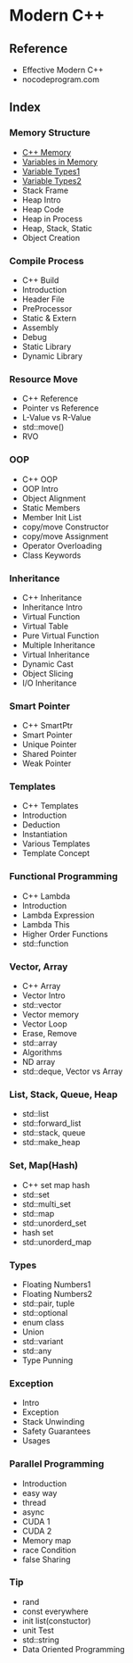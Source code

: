 # Modern C++

## Reference

- Effective Modern C++
- nocodeprogram.com

## Index

### Memory Structure

- [C++ Memory](https://github.com/kwan3854/Dev-log/tree/master/Study/Modern_CPP/Memory_Structure/0-CPP_Memory.md)
- [Variables in Memory](https://github.com/kwan3854/Dev-log/tree/master/Study/Modern_CPP/Memory_Structure/1-Variables_in_Memory.md)
- [Variable Types1](https://github.com/kwan3854/Dev-log/tree/master/Study/Modern_CPP/Memory_Structure/2-Type_Size_in_Memory.md)
- [Variable Types2](https://github.com/kwan3854/Dev-log/tree/master/Study/Modern_CPP/Memory_Structure/3-Type_Size_in_Memory_2.md)
- Stack Frame
- Heap Intro
- Heap Code
- Heap in Process
- Heap, Stack, Static
- Object Creation

### Compile Process

- C++ Build
- Introduction
- Header File
- PreProcessor
- Static & Extern
- Assembly
- Debug
- Static Library
- Dynamic Library

### Resource Move

- C++ Reference
- Pointer vs Reference
- L-Value vs R-Value
- std::move()
- RVO

### OOP

- C++ OOP
- OOP Intro
- Object Alignment
- Static Members
- Member Init List
- copy/move Constructor
- copy/move Assignment
- Operator Overloading
- Class Keywords

### Inheritance

- C++ Inheritance
- Inheritance Intro
- Virtual Function
- Virtual Table
- Pure Virtual Function
- Multiple Inheritance
- Virtual Inheritance
- Dynamic Cast
- Object Slicing
- I/O Inheritance

### Smart Pointer

- C++ SmartPtr
- Smart Pointer
- Unique Pointer
- Shared Pointer
- Weak Pointer

### Templates

- C++ Templates
- Introduction
- Deduction
- Instantiation
- Various Templates
- Template Concept

### Functional Programming

- C++ Lambda
- Introduction
- Lambda Expression
- Lambda This
- Higher Order Functions
- std::function

### Vector, Array

- C++ Array
- Vector Intro
- std::vector
- Vector memory
- Vector Loop
- Erase, Remove
- std::array
- Algorithms
- ND array
- std::deque, Vector vs Array

### List, Stack, Queue, Heap

- std::list
- std::forward_list
- std::stack, queue
- std::make_heap

### Set, Map(Hash)

- C++ set map hash
- std::set
- std::multi_set
- std::map
- std::unorderd_set
- hash set
- std::unorderd_map

### Types

- Floating Numbers1
- Floating Numbers2
- std::pair, tuple
- std::optional
- enum class
- Union
- std::variant
- std::any
- Type Punning

### Exception

- Intro
- Exception
- Stack Unwinding
- Safety Guarantees
- Usages

### Parallel Programming

- Introduction
- easy way
- thread
- async
- CUDA 1
- CUDA 2
- Memory map
- race Condition
- false Sharing

### Tip

- rand
- const everywhere
- init list(constuctor)
- unit Test
- std::string
- Data Oriented Programming